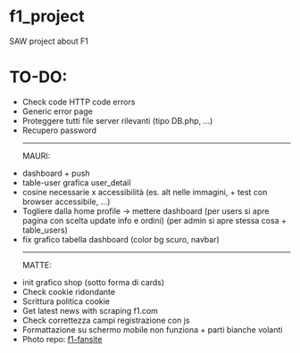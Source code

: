 # f1_project
SAW project about F1

# TO-DO:
<ul>
<li>Check code HTTP code errors</li>
<li>Generic error page</li>
<li>Proteggere tutti file server rilevanti (tipo DB.php, ...)</li>
<li>Recupero password</li>


<hr>

MAURI:
<li>dashboard + push</li>
<li>table-user grafica user_detail</li>
<li>cosine necessarie x accessibilità (es. alt nelle immagini, + test con browser accessibile, ...)</li>
<li>
    Togliere dalla home profile -> mettere dashboard (per users si apre pagina con scelta update info e ordini)
    (per admin si apre stessa cosa + table_users)
</li>
<li>fix grafico tabella dashboard (color bg scuro, navbar)</li>
<hr>

MATTE:
<li>init grafico shop (sotto forma di cards)</li>

<li>Check cookie ridondante </li>
<li>Scrittura politica cookie</li>
<li>Get latest news with scraping f1.com</li>
<li>Check correttezza campi registrazione con js</li>
<li>Formattazione su schermo mobile non funziona + parti bianche volanti</li>
<li>Photo repo: <a href="https://www.f1-fansite.com/">f1-fansite</a></li>
</ul>
